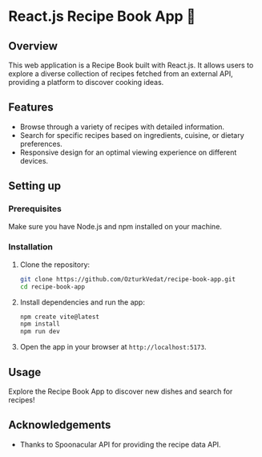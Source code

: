 # React.js Recipe Book App 🍲

## Overview

This web application is a Recipe Book built with React.js. It allows users to explore a diverse collection of recipes fetched from an external API, providing a platform to discover cooking ideas.

## Features

- Browse through a variety of recipes with detailed information.
- Search for specific recipes based on ingredients, cuisine, or dietary preferences.
- Responsive design for an optimal viewing experience on different devices.


## Setting up

### Prerequisites

Make sure you have Node.js and npm installed on your machine.

### Installation

1. Clone the repository:

   ```bash
   git clone https://github.com/OzturkVedat/recipe-book-app.git
   cd recipe-book-app
   ```

2. Install dependencies and run the app:

   ```bash
   npm create vite@latest
   npm install
   npm run dev
   ```

3. Open the app in your browser at `http://localhost:5173`.

## Usage

Explore the Recipe Book App to discover new dishes and search for recipes!


## Acknowledgements

- Thanks to Spoonacular API for providing the recipe data API.
